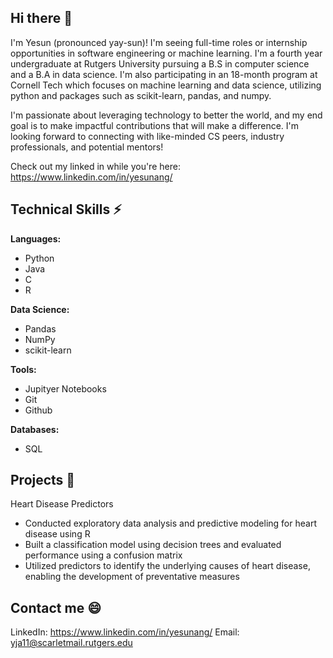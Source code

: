 ## Hi there 👋
I'm Yesun (pronounced yay-sun)! I'm seeing full-time roles or internship opportunities in software engineering or machine learning. I'm a fourth year undergraduate at Rutgers University pursuing a B.S in computer science and a B.A in data science. I'm also participating in an 18-month program at Cornell Tech which focuses on machine learning and data science, utilizing python and packages such as scikit-learn, pandas, and numpy. 

I'm passionate about leveraging technology to better the world, and my end goal is to make impactful contributions that will make a difference. I'm looking forward to connecting with like-minded CS peers, industry professionals, and potential mentors! 

Check out my linked in while you're here: https://www.linkedin.com/in/yesunang/

## Technical Skills ⚡
**Languages:**
- Python
- Java
- C
- R
  
**Data Science:**
- Pandas
- NumPy
- scikit-learn
  
**Tools:**
- Jupityer Notebooks
- Git
- Github
  
**Databases:**
- SQL

## Projects 🔭

Heart Disease Predictors									                     
- Conducted exploratory data analysis and predictive modeling for heart disease using R
- Built a classification model using decision trees and evaluated performance using a confusion matrix
- Utilized predictors to identify the underlying causes of heart disease, enabling the development of preventative measures

## Contact me 😄
LinkedIn: https://www.linkedin.com/in/yesunang/
Email: yja11@scarletmail.rutgers.edu

<!--
**yesun-ang/yesun-ang** is a ✨ _special_ ✨ repository because its `README.md` (this file) appears on your GitHub profile.

Here are some ideas to get you started:

- 🔭 I’m currently working on ...
- 🌱 I’m currently learning ...
- 👯 I’m looking to collaborate on ...
- 🤔 I’m looking for help with ...
- 💬 Ask me about ...
- 📫 How to reach me: ...
- 😄 Pronouns: ...
- ⚡ Fun fact: ...
-->

